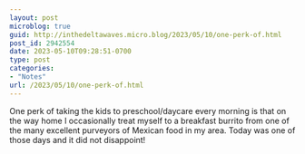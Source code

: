 ```yaml
---
layout: post
microblog: true
guid: http://inthedeltawaves.micro.blog/2023/05/10/one-perk-of.html
post_id: 2942554
date: 2023-05-10T09:28:51-0700
type: post
categories:
- "Notes"
url: /2023/05/10/one-perk-of.html
---
```

One perk of taking the kids to preschool/daycare every morning is that on the way home I occasionally treat myself to a breakfast burrito from one of the many excellent purveyors of Mexican food in my area. Today was one of those days and it did not disappoint! 
